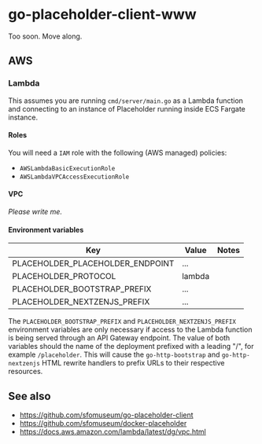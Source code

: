 # go-placeholder-client-www

Too soon. Move along.

## AWS

### Lambda

This assumes you are running `cmd/server/main.go` as a Lambda function and connecting to an instance of Placeholder running inside ECS Fargate instance.

#### Roles

You will need a `IAM` role with the following (AWS managed) policies:

* `AWSLambdaBasicExecutionRole`
* `AWSLambdaVPCAccessExecutionRole`

#### VPC

_Please write me._

#### Environment variables

| Key | Value | Notes |
| --- | --- | --- |
| PLACEHOLDER_PLACEHOLDER_ENDPOINT | ... |
| PLACEHOLDER_PROTOCOL | lambda |
| PLACEHOLDER_BOOTSTRAP_PREFIX | ... |
| PLACEHOLDER_NEXTZENJS_PREFIX | ... |

The `PLACEHOLDER_BOOTSTRAP_PREFIX` and `PLACEHOLDER_NEXTZENJS_PREFIX` environment variables are only necessary if access to the Lambda function is being served through an API Gateway endpoint. The value of both variables should the name of the deployment prefixed with a leading "/", for example `/placeholder`. This will cause the `go-http-bootstrap` and `go-http-nextzenjs` HTML rewrite handlers to prefix URLs to their respective resources.

## See also

* https://github.com/sfomuseum/go-placeholder-client
* https://github.com/sfomuseum/docker-placeholder
* https://docs.aws.amazon.com/lambda/latest/dg/vpc.html